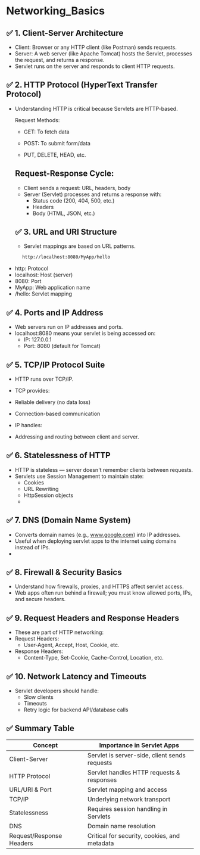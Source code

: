 # Networking_Basics

## ✅ 1. Client-Server Architecture

- Client: Browser or any HTTP client (like Postman) sends requests.
- Server: A web server (like Apache Tomcat) hosts the Servlet, processes the request, and returns a response.
- Servlet runs on the server and responds to client HTTP requests.

## ✅ 2. HTTP Protocol (HyperText Transfer Protocol)

- Understanding HTTP is critical because Servlets are HTTP-based.

  Request Methods:
  - GET: To fetch data

  - POST: To submit form/data

  - PUT, DELETE, HEAD, etc.
 
  ## Request-Response Cycle:
  - Client sends a request: URL, headers, body
  - Server (Servlet) processes and returns a response with:
    - Status code (200, 404, 500, etc.)
    - Headers
    - Body (HTML, JSON, etc.)
   
  ## ✅ 3. URL and URI Structure
    - Servlet mappings are based on URL patterns.
  
```bash
      http://localhost:8080/MyApp/hello
 ```

 - http: Protocol
 - localhost: Host (server)
 - 8080: Port
 - MyApp: Web application name
 - /hello: Servlet mapping

## ✅ 4. Ports and IP Address
- Web servers run on IP addresses and ports.
- localhost:8080 means your servlet is being accessed on:
  - IP: 127.0.0.1
  - Port: 8080 (default for Tomcat)

## ✅ 5. TCP/IP Protocol Suite
- HTTP runs over TCP/IP.

- TCP provides:

 - Reliable delivery (no data loss)

 - Connection-based communication

- IP handles:
 - Addressing and routing between client and server.

## ✅ 6. Statelessness of HTTP
 - HTTP is stateless — server doesn't remember clients between requests.
 - Servlets use Session Management to maintain state:
    - Cookies
    - URL Rewriting
    - HttpSession objects
    - 
## ✅ 7. DNS (Domain Name System)
 - Converts domain names (e.g., www.google.com) into IP addresses.
 - Useful when deploying servlet apps to the internet using domains instead of IPs.
 - 
## ✅ 8. Firewall & Security Basics
- Understand how firewalls, proxies, and HTTPS affect servlet access.
- Web apps often run behind a firewall; you must know allowed ports, IPs, and secure headers.
  
## ✅ 9. Request Headers and Response Headers
- These are part of HTTP networking:
- Request Headers:
   - User-Agent, Accept, Host, Cookie, etc.
- Response Headers:
  - Content-Type, Set-Cookie, Cache-Control, Location, etc.
## ✅ 10. Network Latency and Timeouts
- Servlet developers should handle:
  - Slow clients
  - Timeouts
  - Retry logic for backend API/database calls
 
## ✅ Summary Table
| Concept                  | Importance in Servlet Apps                    |
| ------------------------ | --------------------------------------------- |
| Client-Server            | Servlet is server-side, client sends requests |
| HTTP Protocol            | Servlet handles HTTP requests & responses     |
| URL/URI & Port           | Servlet mapping and access                    |
| TCP/IP                   | Underlying network transport                  |
| Statelessness            | Requires session handling in Servlets         |
| DNS                      | Domain name resolution                        |
| Request/Response Headers | Critical for security, cookies, and metadata  |

